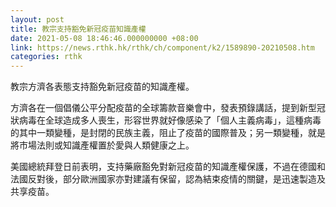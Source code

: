 ```yaml
---
layout: post
title: 教宗支持豁免新冠疫苗知識產權
date: 2021-05-08 18:46:46.000000000 +08:00
link: https://news.rthk.hk/rthk/ch/component/k2/1589890-20210508.htm
categories: rthk
---
```


教宗方濟各表態支持豁免新冠疫苗的知識產權。

方濟各在一個倡儀公平分配疫苗的全球籌款音樂會中，發表預錄講話，提到新型冠狀病毒在全球造成多人喪生，形容世界就好像感染了「個人主義病毒」，這種病毒的其中一類變種，是封閉的民族主義，阻止了疫苗的國際普及；另一類變種，就是將市場法則或知識產權置於愛與人類健康之上。

美國總統拜登日前表明，支持藥廠豁免對新冠疫苗的知識產權保護，不過在德國和法國反對後，部分歐洲國家亦對建議有保留，認為結束疫情的關鍵，是迅速製造及共享疫苗。
